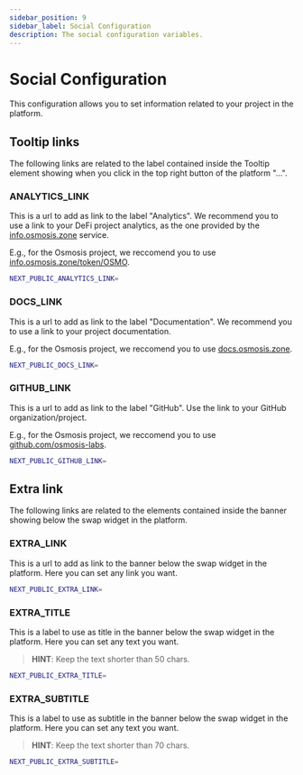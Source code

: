 ```yaml
---
sidebar_position: 9
sidebar_label: Social Configuration
description: The social configuration variables.
---
```


# Social Configuration

This configuration allows you to set information related to your project in the
platform.

## Tooltip links

The following links are related to the label contained inside the Tooltip 
element showing when you click in the top right button of the platform "...".

### ANALYTICS_LINK

This is a url to add as link to the label "Analytics". We recommend you to use 
a link to your DeFi project analytics, as the one provided by the 
[info.osmosis.zone](https://info.osmosis.zone) service.

E.g., for the Osmosis project, we reccomend you to use
[info.osmosis.zone/token/OSMO](https://info.osmosis.zone/token/OSMO).

```bash
NEXT_PUBLIC_ANALYTICS_LINK=
```

### DOCS_LINK

This is a url to add as link to the label "Documentation". We recommend you to 
use a link to your project documentation.

E.g., for the Osmosis project, we reccomend you to use
[docs.osmosis.zone](https://docs.osmosis.zone).

```bash
NEXT_PUBLIC_DOCS_LINK=
```

### GITHUB_LINK

This is a url to add as link to the label "GitHub". Use the link to your 
GitHub organization/project.

E.g., for the Osmosis project, we reccomend you to use
[github.com/osmosis-labs](https://github.com/osmosis-labs).

```bash
NEXT_PUBLIC_GITHUB_LINK=
```

## Extra link

The following links are related to the elements contained inside the banner 
showing below the swap widget in the platform.

### EXTRA_LINK

This is a url to add as link to the banner below the swap widget in the 
platform. Here you can set any link you want.

```bash
NEXT_PUBLIC_EXTRA_LINK=
```

### EXTRA_TITLE

This is a label to use as title in the banner below the swap widget in the 
platform. Here you can set any text you want.

> **__HINT__**: Keep the text shorter than 50 chars.

```bash
NEXT_PUBLIC_EXTRA_TITLE=
```

### EXTRA_SUBTITLE

This is a label to use as subtitle in the banner below the swap widget in the 
platform. Here you can set any text you want.

> **__HINT__**: Keep the text shorter than 70 chars.

```bash
NEXT_PUBLIC_EXTRA_SUBTITLE=
```